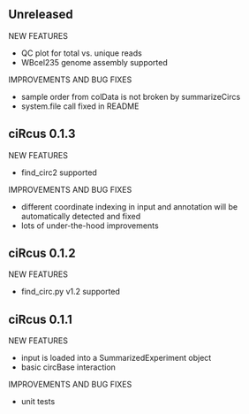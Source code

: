 Unreleased
----------

NEW FEATURES

* QC plot for total vs. unique reads
* WBcel235 genome assembly supported

IMPROVEMENTS AND BUG FIXES

* sample order from colData is not broken by summarizeCircs
* system.file call fixed in README


ciRcus 0.1.3
------------
NEW FEATURES

* find_circ2 supported

IMPROVEMENTS AND BUG FIXES

* different coordinate indexing in input and annotation
  will be automatically detected and fixed
* lots of under-the-hood improvements

ciRcus 0.1.2
------------
NEW FEATURES

* find_circ.py v1.2 supported

ciRcus 0.1.1
--------------
NEW FEATURES

* input is loaded into a SummarizedExperiment object
* basic circBase interaction

  
IMPROVEMENTS AND BUG FIXES

* unit tests
